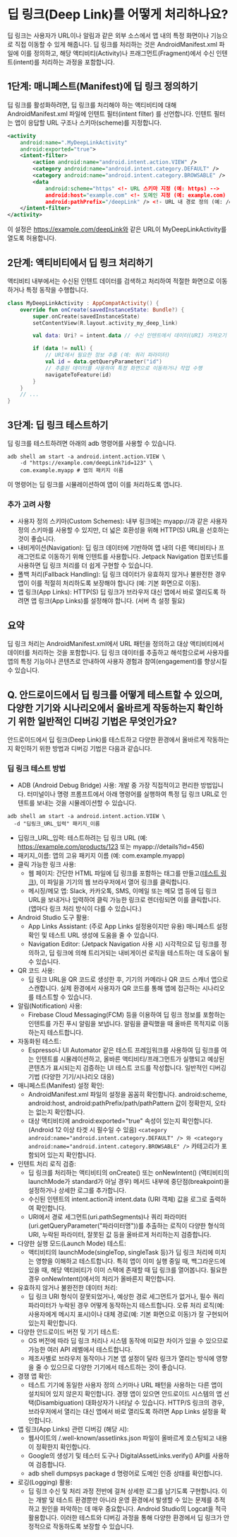 # 딥 링크(Deep Link)를 어떻게 처리하나요?
딥 링크는 사용자가 URL이나 알림과 같은 외부 소스에서 앱 내의 특정 화면이나 기능으로 직접 이동할 수 있게 해줍니다. 딥 링크를 처리하는 것은 AndroidManifest.xml 파일에 이를 정의하고, 해당 액티비티(Activity)나 프래그먼트(Fragment)에서 수신 인텐트(intent)를 처리하는 과정을 포함합니다.

## 1단계: 매니페스트(Manifest)에 딥 링크 정의하기
딥 링크를 활성화하려면, 딥 링크를 처리해야 하는 액티비티에 대해 AndroidManifest.xml 파일에 인텐트 필터(intent filter) 를 선언합니다. 인텐트 필터는 앱이 응답할 URL 구조나 스키마(scheme)를 지정합니다.

```xml
<activity
    android:name=".MyDeepLinkActivity"
    android:exported="true">
    <intent-filter>
        <action android:name="android.intent.action.VIEW" />
        <category android:name="android.intent.category.DEFAULT" />
        <category android:name="android.intent.category.BROWSABLE" />
        <data
            android:scheme="https" <!- URL 스키마 지정 (예: https) -->
            android:host="example.com" <!- 도메인 지정 (예: example.com) -->
            android:pathPrefix="/deepLink" /> <!- URL 내 경로 정의 (예: /deepLink) -->
    </intent-filter>
</activity>
```
이 설정은 https://example.com/deepLink와 같은 URL이 MyDeepLinkActivity를 열도록 허용합니다.

## 2단계: 액티비티에서 딥 링크 처리하기
액티비티 내부에서는 수신된 인텐트 데이터를 검색하고 처리하여 적절한 화면으로 이동하거나 특정 동작을 수행합니다.

```kotlin
class MyDeepLinkActivity : AppCompatActivity() {
    override fun onCreate(savedInstanceState: Bundle?) {
        super.onCreate(savedInstanceState)
        setContentView(R.layout.activity_my_deep_link)

        val data: Uri? = intent.data // 수신 인텐트에서 데이터(URI) 가져오기

        if (data != null) {
            // URI에서 필요한 정보 추출 (예: 쿼리 파라미터)
            val id = data.getQueryParameter("id")
            // 추출된 데이터를 사용하여 특정 화면으로 이동하거나 작업 수행
            navigateToFeature(id)
        }
    }
    // ...
}
```

## 3단계: 딥 링크 테스트하기
딥 링크를 테스트하려면 아래의 adb 명령어를 사용할 수 있습니다.
```shell
adb shell am start -a android.intent.action.VIEW \
    -d "https://example.com/deepLink?id=123" \
    com.example.myapp # 앱의 패키지 이름
```

이 명령어는 딥 링크를 시뮬레이션하여 앱이 이를 처리하도록 엽니다.

### 추가 고려 사항
 * 사용자 정의 스키마(Custom Schemes): 내부 링크에는 myapp://과 같은 사용자 정의 스키마를 사용할 수 있지만, 더 넓은 호환성을 위해 HTTP(S) URL을 선호하는 것이 좋습니다.
 * 내비게이션(Navigation): 딥 링크 데이터에 기반하여 앱 내의 다른 액티비티나 프래그먼트로 이동하기 위해 인텐트를 사용합니다. Jetpack Navigation 컴포넌트를 사용하면 딥 링크 처리를 더 쉽게 구현할 수 있습니다.
 * 폴백 처리(Fallback Handling): 딥 링크 데이터가 유효하지 않거나 불완전한 경우 앱이 이를 적절히 처리하도록 보장해야 합니다 (예: 기본 화면으로 이동).
 * 앱 링크(App Links): HTTP(S) 딥 링크가 브라우저 대신 앱에서 바로 열리도록 하려면 앱 링크(App Links)를 설정해야 합니다. (서버 측 설정 필요)

## 요약
딥 링크 처리는 AndroidManifest.xml에서 URL 패턴을 정의하고 대상 액티비티에서 데이터를 처리하는 것을 포함합니다. 딥 링크 데이터를 추출하고 해석함으로써 사용자를 앱의 특정 기능이나 콘텐츠로 안내하여 사용자 경험과 참여(engagement)를 향상시킬 수 있습니다.

## Q. 안드로이드에서 딥 링크를 어떻게 테스트할 수 있으며, 다양한 기기와 시나리오에서 올바르게 작동하는지 확인하기 위한 일반적인 디버깅 기법은 무엇인가요?
안드로이드에서 딥 링크(Deep Link)를 테스트하고 다양한 환경에서 올바르게 작동하는지 확인하기 위한 방법과 디버깅 기법은 다음과 같습니다.

### 딥 링크 테스트 방법
 * ADB (Android Debug Bridge) 사용: 개발 중 가장 직접적이고 편리한 방법입니다. 터미널이나 명령 프롬프트에서 아래 명령어를 실행하여 특정 딥 링크 URL로 인텐트를 보내는 것을 시뮬레이션할 수 있습니다.
  ```shell
  adb shell am start -a android.intent.action.VIEW \
    -d "딥링크_URL_입력" 패키지_이름
  ```
   * 딥링크_URL_입력: 테스트하려는 딥 링크 URL (예: https://example.com/products/123 또는 myapp://details?id=456)
   * 패키지_이름: 앱의 고유 패키지 이름 (예: com.example.myapp)
 * 클릭 가능한 링크 사용:
   * 웹 페이지: 간단한 HTML 파일에 딥 링크를 포함하는 <a> 태그를 만들고(<a href="딥링크_URL">테스트 링크</a>), 이 파일을 기기의 웹 브라우저에서 열어 링크를 클릭합니다.
   * 메시징/메모 앱: Slack, 카카오톡, SMS, 이메일 또는 메모 앱 등에 딥 링크 URL을 보내거나 입력하여 클릭 가능한 링크로 렌더링되면 이를 클릭합니다. (앱마다 링크 처리 방식이 다를 수 있습니다.)
 * Android Studio 도구 활용:
   * App Links Assistant: (주로 App Links 설정용이지만 유용) 매니페스트 설정 확인 및 테스트 URL 생성에 도움을 줄 수 있습니다.
   * Navigation Editor: (Jetpack Navigation 사용 시) 시각적으로 딥 링크를 정의하고, 딥 링크에 의해 트리거되는 내비게이션 로직을 테스트하는 데 도움이 될 수 있습니다.
 * QR 코드 사용:
   * 딥 링크 URL을 QR 코드로 생성한 후, 기기의 카메라나 QR 코드 스캐너 앱으로 스캔합니다. 실제 환경에서 사용자가 QR 코드를 통해 앱에 접근하는 시나리오를 테스트할 수 있습니다.
 * 알림(Notification) 사용:
   * Firebase Cloud Messaging(FCM) 등을 이용하여 딥 링크 정보를 포함하는 인텐트를 가진 푸시 알림을 보냅니다. 알림을 클릭했을 때 올바른 목적지로 이동하는지 테스트합니다.
 * 자동화된 테스트:
   * Espresso나 UI Automator 같은 테스트 프레임워크를 사용하여 딥 링크를 여는 인텐트를 시뮬레이션하고, 올바른 액티비티/프래그먼트가 실행되고 예상된 콘텐츠가 표시되는지 검증하는 UI 테스트 코드를 작성합니다.
일반적인 디버깅 기법 (다양한 기기/시나리오 대응)
 * 매니페스트(Manifest) 설정 확인:
   * AndroidManifest.xml 파일의 <intent-filter> 설정을 꼼꼼히 확인합니다. android:scheme, android:host, android:pathPrefix/path/pathPattern 값이 정확한지, 오타는 없는지 확인합니다.
   * 대상 액티비티에 android:exported="true" 속성이 있는지 확인합니다. (Android 12 이상 타겟 시 필수일 수 있음)
   `<category android:name="android.intent.category.DEFAULT" /> 와 <category android:name="android.intent.category.BROWSABLE" />` 카테고리가 포함되어 있는지 확인합니다.
 * 인텐트 처리 로직 검증:
   * 딥 링크를 처리하는 액티비티의 onCreate() 또는 onNewIntent() (액티비티의 launchMode가 standard가 아닐 경우) 메서드 내부에 중단점(breakpoint)을 설정하거나 상세한 로그를 추가합니다.
   * 수신된 인텐트의 intent.action과 intent.data (URI 객체) 값을 로그로 출력하여 확인합니다.
   * URI에서 경로 세그먼트(uri.pathSegments)나 쿼리 파라미터(uri.getQueryParameter("파라미터명"))를 추출하는 로직이 다양한 형식의 URI, 누락된 파라미터, 잘못된 값 등을 올바르게 처리하는지 검증합니다.
 * 다양한 실행 모드(Launch Mode) 테스트:
   * 액티비티의 launchMode(singleTop, singleTask 등)가 딥 링크 처리에 미치는 영향을 이해하고 테스트합니다. 특히 앱이 이미 실행 중일 때, 백그라운드에 있을 때, 해당 액티비티가 이미 스택에 존재할 때 딥 링크를 열어봅니다. 필요한 경우 onNewIntent()에서의 처리가 올바른지 확인합니다.
 * 유효하지 않거나 불완전한 데이터 처리:
   * 딥 링크 URI 형식이 잘못되었거나, 예상한 경로 세그먼트가 없거나, 필수 쿼리 파라미터가 누락된 경우 어떻게 동작하는지 테스트합니다. 오류 처리 로직(예: 사용자에게 메시지 표시)이나 대체 경로(예: 기본 화면으로 이동)가 잘 구현되어 있는지 확인합니다.
 * 다양한 안드로이드 버전 및 기기 테스트:
   * OS 버전에 따라 딥 링크 처리나 시스템 동작에 미묘한 차이가 있을 수 있으므로 가능한 여러 API 레벨에서 테스트합니다.
   * 제조사별로 브라우저 동작이나 기본 앱 설정이 달라 링크가 열리는 방식에 영향을 줄 수 있으므로 다양한 기기에서 테스트하는 것이 좋습니다.
 * 경쟁 앱 확인:
   * 테스트 기기에 동일한 사용자 정의 스키마나 URL 패턴을 사용하는 다른 앱이 설치되어 있지 않은지 확인합니다. 경쟁 앱이 있으면 안드로이드 시스템의 앱 선택(Disambiguation) 대화상자가 나타날 수 있습니다. HTTP/S 링크의 경우, 브라우저에서 열리는 대신 앱에서 바로 열리도록 하려면 App Links 설정을 확인합니다.
 * 앱 링크(App Links) 관련 디버깅 (해당 시):
   * 웹사이트의 /.well-known/assetlinks.json 파일이 올바르게 호스팅되고 내용이 정확한지 확인합니다.
   * Google의 생성기 및 테스터 도구나 DigitalAssetLinks.verify() API를 사용하여 검증합니다.
   * adb shell dumpsys package d 명령어로 도메인 인증 상태를 확인합니다.
 * 로깅(Logging) 활용:
   * 딥 링크 수신 및 처리 과정 전반에 걸쳐 상세한 로그를 남기도록 구현합니다. 이는 개발 및 테스트 환경뿐만 아니라 운영 환경에서 발생할 수 있는 문제를 추적하고 원인을 파악하는 데 매우 중요합니다. Android Studio의 Logcat을 적극 활용합니다.
이러한 테스트와 디버깅 과정을 통해 다양한 환경에서 딥 링크가 안정적으로 작동하도록 보장할 수 있습니다.